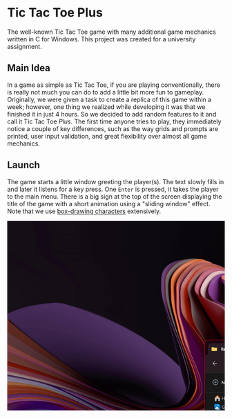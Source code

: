 # Tic Tac Toe Plus
The well-known Tic Tac Toe game with many additional game mechanics written in C for Windows. This project was created for a university assignment.

## Main Idea

In a game as simple as Tic Tac Toe, if you are playing conventionally, there is really not much you can do to add a little bit more fun to gameplay. Originally, we were given a task to create a replica of this game within a week; however, one thing we realized while developing it was that we finished it in just 4 hours. So we decided to add random features to it and call it Tic Tac Toe _Plus_. The first time anyone tries to play, they immediately notice a couple of key differences, such as the way grids and prompts are printed, user input validation, and great flexibility over almost all game mechanics.

## Launch

The game starts a little window greeting the player(s). The text slowly fills in and later it listens for a key press. One `Enter` is pressed, it takes the player to the main menu. There is a big sign at the top of the screen displaying the title of the game with a short animation using a "sliding window" effect. Note that we use [box-drawing characters](https://en.wikipedia.org/wiki/Box-drawing_character) extensively.

![Launch](/res/launch.gif)
